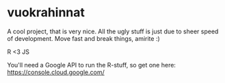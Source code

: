 # vuokrahinnat

A cool project, that is very nice. All the ugly stuff is just due to sheer speed of development. 
Move fast and break things, amirite :)

R <3 JS

You'll need a Google API to run the R-stuff, so get one here: https://console.cloud.google.com/
